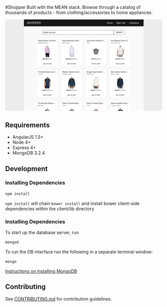 #Shopper
Built with the MEAN stack.
Browse through a catalog of thousands of products - from clothing/accessories to home appliances.

![Home](https://github.com/vichen/mvp/blob/master/screen-cast.png)


## Requirements
- AngularJS 1.5+
- Node 4+
- Express 4+
- MongoDB 3.2.4

## Development

### Installing Dependencies

```sh
npm install
```

`npm install` will chain `bower install` and install bower client-side dependencies within the client/lib directory

### Installing Dependencies

To start up the database server, run
```sh
mongod
```

To run the DB interface run the following in a separate terminal window: 
```sh
mongo
```
[Instructions on installing MongoDB](https://docs.mongodb.com/manual/installation/)

## Contributing
See [CONTRIBUTING.md](CONTRIBUTING.md) for contribution guidelines.
